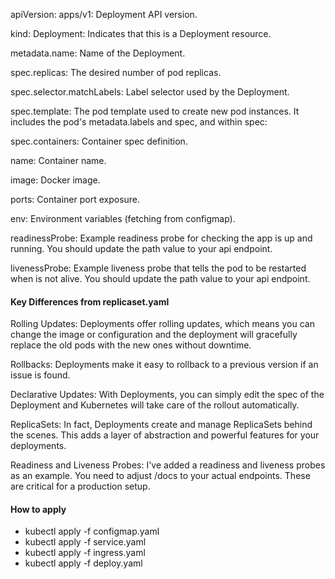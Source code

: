 apiVersion: apps/v1: Deployment API version.

kind: Deployment: Indicates that this is a Deployment resource.

metadata.name: Name of the Deployment.

spec.replicas: The desired number of pod replicas.

spec.selector.matchLabels: Label selector used by the Deployment.

spec.template: The pod template used to create new pod instances. It includes the pod's metadata.labels and spec, and within spec:

spec.containers: Container spec definition.

name: Container name.

image: Docker image.

ports: Container port exposure.

env: Environment variables (fetching from configmap).

readinessProbe: Example readiness probe for checking the app is up and running. You should update the path value to your api endpoint.

livenessProbe: Example liveness probe that tells the pod to be restarted when is not alive. You should update the path value to your api endpoint.

#### Key Differences from replicaset.yaml

Rolling Updates: Deployments offer rolling updates, which means you can change the image or configuration and the deployment will gracefully replace the old pods with the new ones without downtime.

Rollbacks: Deployments make it easy to rollback to a previous version if an issue is found.

Declarative Updates: With Deployments, you can simply edit the spec of the Deployment and Kubernetes will take care of the rollout automatically.

ReplicaSets: In fact, Deployments create and manage ReplicaSets behind the scenes. This adds a layer of abstraction and powerful features for your deployments.

Readiness and Liveness Probes: I've added a readiness and liveness probes as an example. You need to adjust /docs to your actual endpoints. These are critical for a production setup.

#### How to apply

- kubectl apply -f configmap.yaml
- kubectl apply -f service.yaml
- kubectl apply -f ingress.yaml
- kubectl apply -f deploy.yaml
